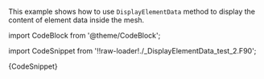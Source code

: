 This example shows how to use `DisplayElementData` method to display the content of element data inside the mesh.

import CodeBlock from '@theme/CodeBlock';

import CodeSnippet from '!!raw-loader!./_DisplayElementData_test_2.F90';

<CodeBlock language="fortran">{CodeSnippet}</CodeBlock>

